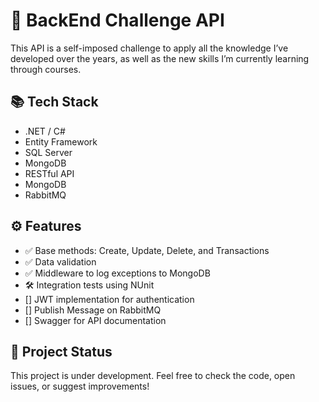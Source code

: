 # 🚀 BackEnd Challenge API

This API is a self-imposed challenge to apply all the knowledge I’ve developed over the years, as well as the new skills I’m currently learning through courses.

## 📚 Tech Stack

- .NET / C#
- Entity Framework
- SQL Server
- MongoDB
- RESTful API
- MongoDB
- RabbitMQ
  
## ⚙️ Features

- ✅ Base methods: Create, Update, Delete, and Transactions
- ✅ Data validation
- ✅ Middleware to log exceptions to MongoDB
- 🛠️ Integration tests using NUnit
- [] JWT implementation for authentication
- [] Publish Message on RabbitMQ
- [] Swagger for API documentation

## 🚧 Project Status

This project is under development. Feel free to check the code, open issues, or suggest improvements!
